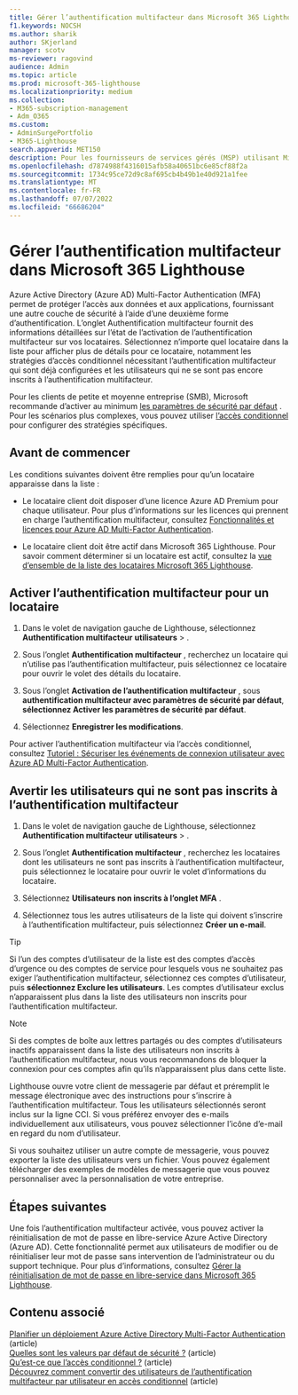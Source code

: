 ```yaml
---
title: Gérer l’authentification multifacteur dans Microsoft 365 Lighthouse
f1.keywords: NOCSH
ms.author: sharik
author: SKjerland
manager: scotv
ms-reviewer: ragovind
audience: Admin
ms.topic: article
ms.prod: microsoft-365-lighthouse
ms.localizationpriority: medium
ms.collection:
- M365-subscription-management
- Adm_O365
ms.custom:
- AdminSurgePortfolio
- M365-Lighthouse
search.appverid: MET150
description: Pour les fournisseurs de services gérés (MSP) utilisant Microsoft 365 Lighthouse, découvrez comment gérer l’authentification multifacteur.
ms.openlocfilehash: d7874988f4316015afb58a40651bc6e85cf88f2a
ms.sourcegitcommit: 1734c95ce72d9c8af695cb4b49b1e40d921a1fee
ms.translationtype: MT
ms.contentlocale: fr-FR
ms.lasthandoff: 07/07/2022
ms.locfileid: "66686204"
---
```

# <a name="manage-multifactor-authentication-in-microsoft-365-lighthouse"></a>Gérer l’authentification multifacteur dans Microsoft 365 Lighthouse

Azure Active Directory (Azure AD) Multi-Factor Authentication (MFA) permet de protéger l’accès aux données et aux applications, fournissant une autre couche de sécurité à l’aide d’une deuxième forme d’authentification. L’onglet Authentification multifacteur fournit des informations détaillées sur l’état de l’activation de l’authentification multifacteur sur vos locataires. Sélectionnez n’importe quel locataire dans la liste pour afficher plus de détails pour ce locataire, notamment les stratégies d’accès conditionnel nécessitant l’authentification multifacteur qui sont déjà configurées et les utilisateurs qui ne se sont pas encore inscrits à l’authentification multifacteur.

Pour les clients de petite et moyenne entreprise (SMB), Microsoft recommande d’activer au minimum [les paramètres de sécurité par défaut](/azure/active-directory/fundamentals/concept-fundamentals-security-defaults) . Pour les scénarios plus complexes, vous pouvez utiliser [l’accès conditionnel](/azure/active-directory/conditional-access/overview) pour configurer des stratégies spécifiques.

## <a name="before-you-begin"></a>Avant de commencer

Les conditions suivantes doivent être remplies pour qu’un locataire apparaisse dans la liste :

- Le locataire client doit disposer d’une licence Azure AD Premium pour chaque utilisateur. Pour plus d’informations sur les licences qui prennent en charge l’authentification multifacteur, consultez [Fonctionnalités et licences pour Azure AD Multi-Factor Authentication](/azure/active-directory/authentication/concept-mfa-licensing).

- Le locataire client doit être actif dans Microsoft 365 Lighthouse. Pour savoir comment déterminer si un locataire est actif, consultez la [vue d’ensemble de la liste des locataires Microsoft 365 Lighthouse](/microsoft-365/lighthouse/m365-lighthouse-tenant-list-overview).

## <a name="enable-mfa-for-a-tenant"></a>Activer l’authentification multifacteur pour un locataire

1. Dans le volet de navigation gauche de Lighthouse, sélectionnez **Authentification multifacteur** **utilisateurs** > .

2. Sous l’onglet **Authentification multifacteur** , recherchez un locataire qui n’utilise pas l’authentification multifacteur, puis sélectionnez ce locataire pour ouvrir le volet des détails du locataire.

3. Sous l’onglet **Activation de l’authentification multifacteur** , sous **authentification multifacteur avec paramètres de sécurité par défaut**, **sélectionnez Activer les paramètres de sécurité par défaut**.

4. Sélectionnez **Enregistrer les modifications**.

Pour activer l’authentification multifacteur via l’accès conditionnel, consultez [Tutoriel : Sécuriser les événements de connexion utilisateur avec Azure AD Multi-Factor Authentication](/azure/active-directory/authentication/tutorial-enable-azure-mfa).

## <a name="notify-users-who-arent-registered-for-mfa"></a>Avertir les utilisateurs qui ne sont pas inscrits à l’authentification multifacteur

1. Dans le volet de navigation gauche de Lighthouse, sélectionnez **Authentification multifacteur** **utilisateurs** > .

2. Sous l’onglet **Authentification multifacteur** , recherchez les locataires dont les utilisateurs ne sont pas inscrits à l’authentification multifacteur, puis sélectionnez le locataire pour ouvrir le volet d’informations du locataire.

3. Sélectionnez **Utilisateurs non inscrits à l’onglet MFA** .

4. Sélectionnez tous les autres utilisateurs de la liste qui doivent s’inscrire à l’authentification multifacteur, puis sélectionnez **Créer un e-mail**.

> [!TIP]
> Si l’un des comptes d’utilisateur de la liste est des comptes d’accès d’urgence ou des comptes de service pour lesquels vous ne souhaitez pas exiger l’authentification multifacteur, sélectionnez ces comptes d’utilisateur, puis **sélectionnez Exclure les utilisateurs**. Les comptes d’utilisateur exclus n’apparaissent plus dans la liste des utilisateurs non inscrits pour l’authentification multifacteur.

> [!NOTE]
> Si des comptes de boîte aux lettres partagés ou des comptes d’utilisateurs inactifs apparaissent dans la liste des utilisateurs non inscrits à l’authentification multifacteur, nous vous recommandons de bloquer la connexion pour ces comptes afin qu’ils n’apparaissent plus dans cette liste.


Lighthouse ouvre votre client de messagerie par défaut et préremplit le message électronique avec des instructions pour s’inscrire à l’authentification multifacteur. Tous les utilisateurs sélectionnés seront inclus sur la ligne CCI. Si vous préférez envoyer des e-mails individuellement aux utilisateurs, vous pouvez sélectionner l’icône d’e-mail en regard du nom d’utilisateur.

Si vous souhaitez utiliser un autre compte de messagerie, vous pouvez exporter la liste des utilisateurs vers un fichier. Vous pouvez également télécharger des exemples de modèles de messagerie que vous pouvez personnaliser avec la personnalisation de votre entreprise.

## <a name="next-steps"></a>Étapes suivantes

Une fois l’authentification multifacteur activée, vous pouvez activer la réinitialisation de mot de passe en libre-service Azure Active Directory (Azure AD). Cette fonctionnalité permet aux utilisateurs de modifier ou de réinitialiser leur mot de passe sans intervention de l’administrateur ou du support technique. Pour plus d’informations, consultez [Gérer la réinitialisation de mot de passe en libre-service dans Microsoft 365 Lighthouse](m365-lighthouse-manage-sspr.md).

## <a name="related-content"></a>Contenu associé

[Planifier un déploiement Azure Active Directory Multi-Factor Authentication](/azure/active-directory/authentication/howto-mfa-getstarted) (article)\
[Quelles sont les valeurs par défaut de sécurité ?](/azure/active-directory/fundamentals/concept-fundamentals-security-defaults) (article)\
[Qu’est-ce que l’accès conditionnel ?](/azure/active-directory/conditional-access/overview) (article)\
[Découvrez comment convertir des utilisateurs de l’authentification multifacteur par utilisateur en accès conditionnel](/azure/active-directory/authentication/howto-mfa-getstarted#convert-users-from-per-user-mfa-to-conditional-access-based-mfa) (article)
